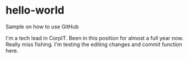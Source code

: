 # hello-world
Sample on how to use GitHub

I'm a tech lead in CorpIT.  Been in this position for almost a full year now.
Really miss fishing.   I'm testing the editing changes and commit function here.
